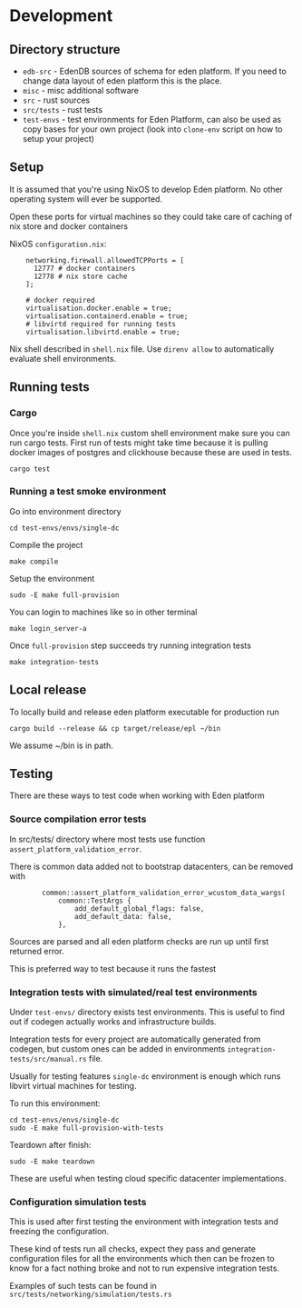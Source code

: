 # Development

## Directory structure

- `edb-src` - EdenDB sources of schema for eden platform. If you need to change data layout of eden platform this is the place.
- `misc` - misc additional software
- `src` - rust sources
- `src/tests` - rust tests
- `test-envs` - test environments for Eden Platform, can also be used as copy bases for your own project (look into `clone-env` script on how to setup your project)

## Setup

It is assumed that you're using NixOS to develop Eden platform. No other operating system will ever be supported.

Open these ports for virtual machines so they could take care of caching of nix store and docker containers

NixOS `configuration.nix`:

```
    networking.firewall.allowedTCPPorts = [
      12777 # docker containers
      12778 # nix store cache
    ];

    # docker required
    virtualisation.docker.enable = true;
    virtualisation.containerd.enable = true;
    # libvirtd required for running tests
    virtualisation.libvirtd.enable = true;
```

Nix shell described in `shell.nix` file. Use `direnv allow` to automatically evaluate shell environments.

## Running tests

### Cargo

Once you're inside `shell.nix` custom shell environment make sure you can run cargo tests.
First run of tests might take time because it is pulling docker images of postgres and clickhouse because these are used in tests.

```
cargo test
```

### Running a test smoke environment

Go into environment directory
```
cd test-envs/envs/single-dc
```
Compile the project
```
make compile
```
Setup the environment
```
sudo -E make full-provision
```
You can login to machines like so in other terminal
```
make login_server-a
```
Once `full-provision` step succeeds try running integration tests
```
make integration-tests
```

## Local release

To locally build and release eden platform executable for production run
```
cargo build --release && cp target/release/epl ~/bin
```

We assume ~/bin is in path.

## Testing

There are these ways to test code when working with Eden platform

### Source compilation error tests

In src/tests/ directory where most tests use function `assert_platform_validation_error`.

There is common data added not to bootstrap datacenters, can be removed with

```
        common::assert_platform_validation_error_wcustom_data_wargs(
            common::TestArgs {
                add_default_global_flags: false,
                add_default_data: false,
            },
```

Sources are parsed and all eden platform checks are run up until first returned error.

This is preferred way to test because it runs the fastest

### Integration tests with simulated/real test environments

Under `test-envs/` directory exists test environments. This is useful to find out if codegen actually works and infrastructure builds.

Integration tests for every project are automatically generated from codegen, but custom ones can be added in environments `integration-tests/src/manual.rs` file.

Usually for testing features `single-dc` environment is enough which runs libvirt virtual machines for testing.

To run this environment:
```
cd test-envs/envs/single-dc
sudo -E make full-provision-with-tests
```

Teardown after finish:
```
sudo -E make teardown
```

These are useful when testing cloud specific datacenter implementations.

### Configuration simulation tests

This is used after first testing the environment with integration tests and freezing the configuration.

These kind of tests run all checks, expect they pass and generate configuration files for all the environments which then can be frozen to know for a fact nothing broke and not to run expensive integration tests.

Examples of such tests can be found in `src/tests/networking/simulation/tests.rs`
